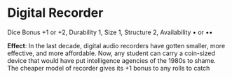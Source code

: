 # Digital Recorder

Dice Bonus +1 or +2, Durability 1, Size 1, Structure 2, Availability • or ••

**Effect**: In the last decade, digital audio recorders have
gotten smaller, more effective, and more affordable. Now,
any student can carry a coin-sized device that would have
put intelligence agencies of the 1980s to shame. The cheaper
model of recorder gives its +1 bonus to any rolls to catch 